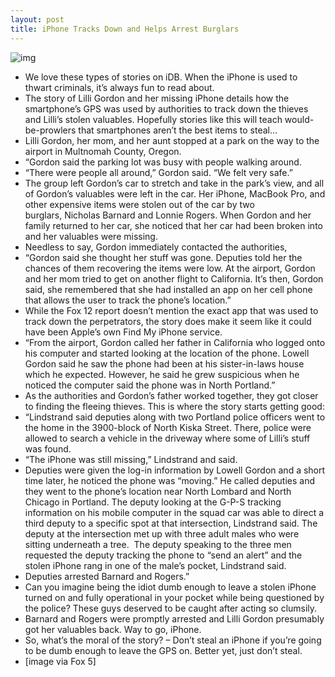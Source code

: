 ```yaml
---
layout: post
title: iPhone Tracks Down and Helps Arrest Burglars
---
```

![img](http://media.idownloadblog.com/wp-content/uploads/2011/07/stolen-stuff-from-car-e1310064584992.jpeg)
* We love these types of stories on iDB. When the iPhone is used to thwart criminals, it’s always fun to read about.
* The story of Lilli Gordon and her missing iPhone details how the smartphone’s GPS was used by authorities to track down the thieves and Lilli’s stolen valuables. Hopefully stories like this will teach would-be-prowlers that smartphones aren’t the best items to steal…
* Lilli Gordon, her mom, and her aunt stopped at a park on the way to the airport in Multnomah County, Oregon.
* “Gordon said the parking lot was busy with people walking around.
* “There were people all around,” Gordon said. “We felt very safe.”
* The group left Gordon’s car to stretch and take in the park’s view, and all of Gordon’s valuables were left in the car. Her iPhone, MacBook Pro, and other expensive items were stolen out of the car by two burglars, Nicholas Barnard and Lonnie Rogers. When Gordon and her family returned to her car, she noticed that her car had been broken into and her valuables were missing.
* Needless to say, Gordon immediately contacted the authorities,
* “Gordon said she thought her stuff was gone. Deputies told her the chances of them recovering the items were low. At the airport, Gordon and her mom tried to get on another flight to California. It’s then, Gordon said, she remembered that she had installed an app on her cell phone that allows the user to track the phone’s location.”
* While the Fox 12 report doesn’t mention the exact app that was used to track down the perpetrators, the story does make it seem like it could have been Apple’s own Find My iPhone service.
* “From the airport, Gordon called her father in California who logged onto his computer and started looking at the location of the phone. Lowell Gordon said he saw the phone had been at his sister-in-laws house which he expected. However, he said he grew suspicious when he noticed the computer said the phone was in North Portland.”
* As the authorities and Gordon’s father worked together, they got closer to finding the fleeing thieves. This is where the story starts getting good:
* “Lindstrand said deputies along with two Portland police officers went to the home in the 3900-block of North Kiska Street. There, police were allowed to search a vehicle in the driveway where some of Lilli’s stuff was found.
* “The iPhone was still missing,” Lindstrand and said.
* Deputies were given the log-in information by Lowell Gordon and a short time later, he noticed the phone was “moving.” He called deputies and they went to the phone’s location near North Lombard and North Chicago in Portland. The deputy looking at the G-P-S tracking information on his mobile computer in the squad car was able to direct a third deputy to a specific spot at that intersection, Lindstrand said. The deputy at the intersection met up with three adult males who were sitting underneath a tree.  The deputy speaking to the three men requested the deputy tracking the phone to “send an alert” and the stolen iPhone rang in one of the male’s pocket, Lindstrand said.
* Deputies arrested Barnard and Rogers.”
* Can you imagine being the idiot dumb enough to leave a stolen iPhone turned on and fully operational in your pocket while being questioned by the police? These guys deserved to be caught after acting so clumsily.
* Barnard and Rogers were promptly arrested and Lilli Gordon presumably got her valuables back. Way to go, iPhone.
* So, what’s the moral of the story? – Don’t steal an iPhone if you’re going to be dumb enough to leave the GPS on. Better yet, just don’t steal.
* [image via Fox 5]

